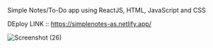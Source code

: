 Simple Notes/To-Do app using ReactJS, HTML, JavaScript and CSS

DEploy LINK :: https://simplenotes-as.netlify.app/

![Screenshot (26)](https://github.com/anishsinhaa/simple-notes/assets/119957644/f835efcb-9383-4e3c-9f3a-f00df4c63bd7)

